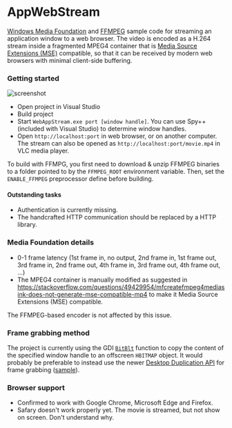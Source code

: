# AppWebStream
[Windows Media Foundation](https://msdn.microsoft.com/en-us/library/ms694197.aspx) and [FFMPEG](http://ffmpeg.org/) sample code for streaming an application window to a web browser. The video is encoded as a H.264 stream inside a fragmented MPEG4 container that is [Media Source Extensions (MSE)](https://www.w3.org/TR/media-source/) compatible, so that it can be received by modern web browsers with minimal client-side buffering.

### Getting started
![screenshot](screenshot.png)
* Open project in Visual Studio
* Build project
* Start `WebAppStream.exe port [window handle]`. You can use Spy++ (included with Visual Studio) to determine window handles.
* Open `http://localhost:port` in web browser, or on another computer. The stream can also be opened as `http://localhost:port/movie.mp4` in VLC media player.

To build with FFMPG, you first need to download & unzip FFMPEG binaries to a folder pointed to by the `FFMPEG_ROOT` environment variable. Then, set the `ENABLE_FFMPEG` preprocessor define before building.

#### Outstanding tasks
* Authentication is currently missing.
* The handcrafted HTTP communication should be replaced by a HTTP library.

### Media Foundation details
* 0-1 frame latency (1st frame in, no output, 2nd frame in, 1st frame out, 3rd frame in, 2nd frame out, 4th frame in, 3rd frame out, 4th frame out, ...)
* The MPEG4 container is manually modified as suggested in https://stackoverflow.com/questions/49429954/mfcreatefmpeg4mediasink-does-not-generate-mse-compatible-mp4 to make it Media Source Extensions (MSE) compatible.

The FFMPEG-based encoder is not affected by this issue.

### Frame grabbing method
The project is currently using the GDI [`BitBlt`](https://learn.microsoft.com/en-us/windows/win32/api/wingdi/nf-wingdi-bitblt) function to copy the content of the specified window handle to an offscreen `HBITMAP` object. It would probably be preferable to instead use the newer [Desktop Duplication API](https://learn.microsoft.com/en-us/windows/win32/direct3ddxgi/desktop-dup-api) for frame grabbing ([sample](https://github.com/microsoftarchive/msdn-code-gallery-microsoft/tree/master/Official%20Windows%20Platform%20Sample/DXGI%20desktop%20duplication%20sample)).

### Browser support
* Confirmed to work with Google Chrome, Microsoft Edge and Firefox.
* Safary doesn't work properly yet. The movie is streamed, but not show on screen. Don't understand why.
